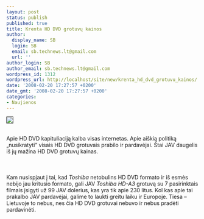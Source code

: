 ```yaml
---
layout: post
status: publish
published: true
title: Krenta HD DVD grotuvų kainos
author:
  display_name: SB
  login: SB
  email: sb.technews.lt@gmail.com
  url: ''
author_login: SB
author_email: sb.technews.lt@gmail.com
wordpress_id: 1312
wordpress_url: http://localhost/site/new/krenta_hd_dvd_grotuvu_kainos/
date: '2008-02-20 17:27:57 +0200'
date_gmt: '2008-02-20 17:27:57 +0200'
categories:
- Naujienos
---
```

<div class="imgright"><img src="http://tbn0.google.com/images?q=tbn:Blh5FjPBLIRhCM:http://akamaipix.crutchfield.com/products/2007/052/p052HDA3-f-2.jpeg" border="1"></div>
<p><br>Apie HD DVD kapituliaciją kalba visas internetas. Apie aiškią politiką „nusikratyti“ visais HD DVD grotuvais prabilo ir pardavėjai. Štai JAV daugelis iš jų mažina HD DVD grotuvų kainas.<br />
<br><br />
<br>Kam nusispjaut į tai, kad <i>Toshiba</i> netobulins HD DVD formato ir iš esmės nebijo jau kritusio formato, gali JAV <i>Toshiba HD-A3</i> grotuvą su 7 pasirinktais filmais įsigyti už 99 JAV dolerius, kas yra tik apie 230 litus. Kol kas apie tai prakalbo JAV pardavėjai, galime to laukti greitu laiku ir Europoje. Tiesa – Lietuvoje to nebus, nes čia HD DVD grotuvai nebuvo ir nebus pradėti pardavinėti.<br />
<br></p>
